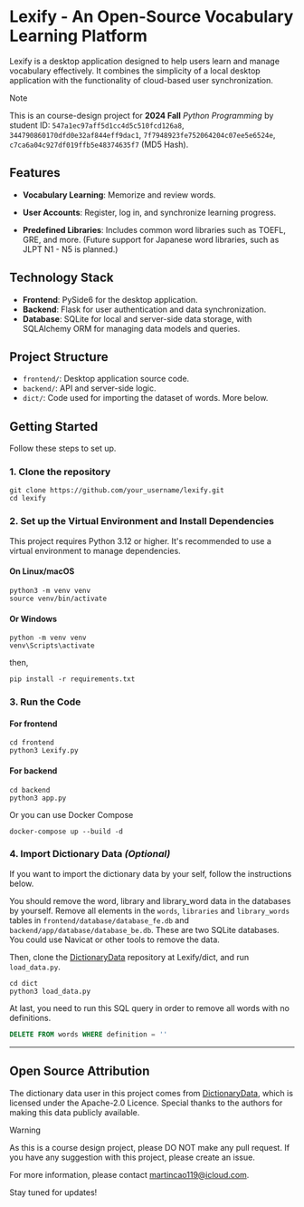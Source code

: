 # Lexify - An Open-Source Vocabulary Learning Platform

Lexify is a desktop application designed to help users learn and manage vocabulary effectively. It combines the simplicity of a local desktop application with the functionality of cloud-based user synchronization.

> [!NOTE]
>
> This is an course-design project for **2024 Fall** _Python Programming_ by student ID: `547a1ec97aff5d1cc4d5c510fcd126a8`, `344790860170dfd0e32af844eff9dac1`, `7f7948923fe752064204c07ee5e6524e`, `c7ca6a04c927df019ffb5e48374635f7` (MD5 Hash).

## Features

- **Vocabulary Learning**: Memorize and review words.

- **User Accounts**: Register, log in, and synchronize learning progress.

- **Predefined Libraries**: Includes common word libraries such as TOEFL, GRE, and more. (Future support for Japanese word libraries, such as JLPT N1 - N5 is planned.)

## Technology Stack
- **Frontend**: PySide6 for the desktop application.
- **Backend**: Flask for user authentication and data synchronization.
- **Database**: SQLite for local and server-side data storage, with SQLAlchemy ORM for managing data models and queries.

## Project Structure
- `frontend/`: Desktop application source code.
- `backend/`: API and server-side logic.
- `dict/`: Code used for importing the dataset of words. More below.

## Getting Started
Follow these steps to set up.
### 1. Clone the repository
```shell
git clone https://github.com/your_username/lexify.git
cd lexify
```

### 2. Set up the Virtual Environment and Install Dependencies
This project requires Python 3.12 or higher. It's recommended to use a virtual environment to manage dependencies.

#### On Linux/macOS
```shell
python3 -m venv venv
source venv/bin/activate
```

#### Or Windows
```shell
python -m venv venv
venv\Scripts\activate
```

then,
```shell
pip install -r requirements.txt
```

### 3. Run the Code
#### For frontend
```shell
cd frontend
python3 Lexify.py
```

#### For backend
```shell
cd backend
python3 app.py
```

Or you can use Docker Compose
```shell
docker-compose up --build -d
```

### 4. Import Dictionary Data _(Optional)_
If you want to import the dictionary data by your self, follow the instructions below.

You should remove the word, library and library_word data in the databases by yourself. Remove all elements in the `words`, `libraries` and `library_words` tables in `frontend/database/database_fe.db` and `backend/app/database/database_be.db`. These are two SQLite databases. You could use Navicat or other tools to remove the data.

Then, clone the [DictionaryData](https://github.com/LinXueyuanStdio/DictionaryData) repository at Lexify/dict, and run `load_data.py`.
```shell
cd dict
python3 load_data.py
```

At last, you need to run this SQL query in order to remove all words with no definitions.
```sql
DELETE FROM words WHERE definition = ''
```

---

## Open Source Attribution
The dictionary data user in this project comes from [DictionaryData](https://github.com/LinXueyuanStdio/DictionaryData), which is licensed under the Apache-2.0 Licence. Special thanks to the authors for making this data publicly available.

> [!WARNING]
> As this is a course design project, please DO NOT make any pull request. If you have any suggestion with this project, please create an issue.

For more information, please contact <a href="mailto:martincao119@icloud.com">martincao119@icloud.com</a>.

Stay tuned for updates!